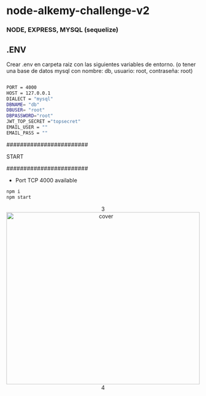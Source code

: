# node-alkemy-challenge-v2

### NODE, EXPRESS, MYSQL (sequelize)

## .ENV

Crear .env en carpeta raiz con las siguientes variables de entorno.
(o tener una base de datos mysql con nombre: db, usuario: root, contraseña: root)

```bash

PORT = 4000
HOST = 127.0.0.1
DIALECT = "mysql"
DBNAME= "db"
DBUSER= "root"
DBPASSWORD="root"
JWT_TOP_SECRET ="topsecret"
EMAIL_USER = ""
EMAIL_PASS = ""
```

########################

START

########################

- Port TCP 4000 available

```bash
npm i
npm start
```

<div align="center">
3
<img width="100%" height = "450px" src="https://res.cloudinary.com/dbqzdrnjd/image/upload/v1631667816/code/movie.controller.js_byu5tm.png" alt="cover" />
4
</div>
